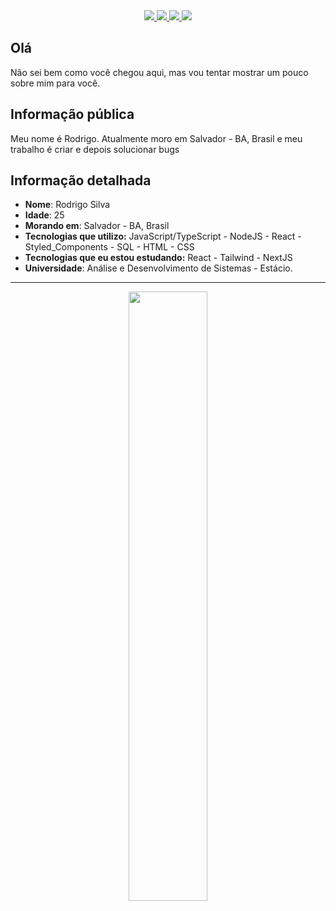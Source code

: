 <div display="flex" align="center" justify-content="center">
    <a target='_blank' href="mailto:rodriigo.hora@outlook.com.br">
        <img src="https://img.shields.io/badge/Microsoft%20Outlook-0078D4.svg?style=for-the-badge&logo=Microsoft-Outlook&logoColor=white">
    </a>
    <a target='_blank' href="https://twitter.com/rdGxd">
        <img src="https://img.shields.io/badge/Twitter-1DA1F2?style=for-the-badge&logo=twitter&logoColor=white">
    </a>
    <a target='_blank' href="https://www.linkedin.com/in/rdgxd/">
        <img src="https://img.shields.io/badge/LinkedIn-0077B5?style=for-the-badge&logo=linkedin&logoColor=white">
    </a>
    <a target='_blank' href="https://twitch.tv/rdgxdd">
        <img src="https://img.shields.io/badge/Twitch-9146FF?style=for-the-badge&logo=twitch&logoColor=white">
    </a>
</div>

## Olá

Não sei bem como você chegou aqui, mas vou tentar mostrar um pouco sobre mim para você.

## Informação pública

Meu nome é Rodrigo. Atualmente moro em Salvador - BA, Brasil e meu trabalho é criar e depois solucionar bugs

## Informação detalhada

* **Nome**: Rodrigo Silva
* **Idade**: 25
* **Morando em**: Salvador - BA, Brasil
* **Tecnologias que utilizo:** JavaScript/TypeScript - NodeJS - React - Styled_Components - SQL - HTML - CSS
* **Tecnologias que eu estou estudando:** React - Tailwind - NextJS
* **Universidade**: Análise e Desenvolvimento de Sistemas - Estácio.
---
<div display="flex" align="center" justify-content="center">
<!--   <a href="https://github.com/rdGxd">
   <img  width="50%"  src="https://github-readme-stats.vercel.app/api?username=rdGxd&show_icons=true&theme=tokyonight&locale=pt-br&hide_border=true" alt="Rodrigo github stats" />
  </a>  -->
  <a href="https://github.com/rdGxd">
    <img width="50%" src="https://github-readme-stats.vercel.app/api/top-langs?username=rdGxd&show_icons=true&theme=tokyonight&locale=pt-br&layout=compact&hide_border=true" />
  </a>
<!--  <a href="https://github.com/rdGxd">
    <img width="50%" src="https://github-readme-streak-stats.herokuapp.com/?user=rdGxd&theme=tokyonight&hide_border=true" />
  </a>  -->
</div>
